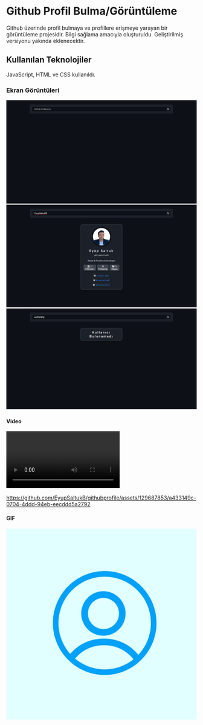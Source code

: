 <h1>Github Profil Bulma/Görüntüleme</h1>

Github üzerinde profil bulmaya ve profillere erişmeye yarayan bir görüntüleme projesidir. 
Bilgi sağlama amacıyla oluşturuldu. 
Geliştirilmiş versiyonu yakında eklenecektir.

<h2> Kullanılan Teknolojiler</h2>

JavaScript, HTML ve CSS kullanıldı.


<h3>Ekran Görüntüleri</h3>

![](images/eg1.png)
![](images/eg2.png)
![](images/eg3.png)

<h4> Video </h4>

![](images/githubprofilesr.mp4)



https://github.com/EyupSaltukB/githubprofile/assets/129687853/a433149c-0704-4ddd-94eb-eecddd5a2792




<h4> GIF </h4>

![](images/gprofilegif.webp)
